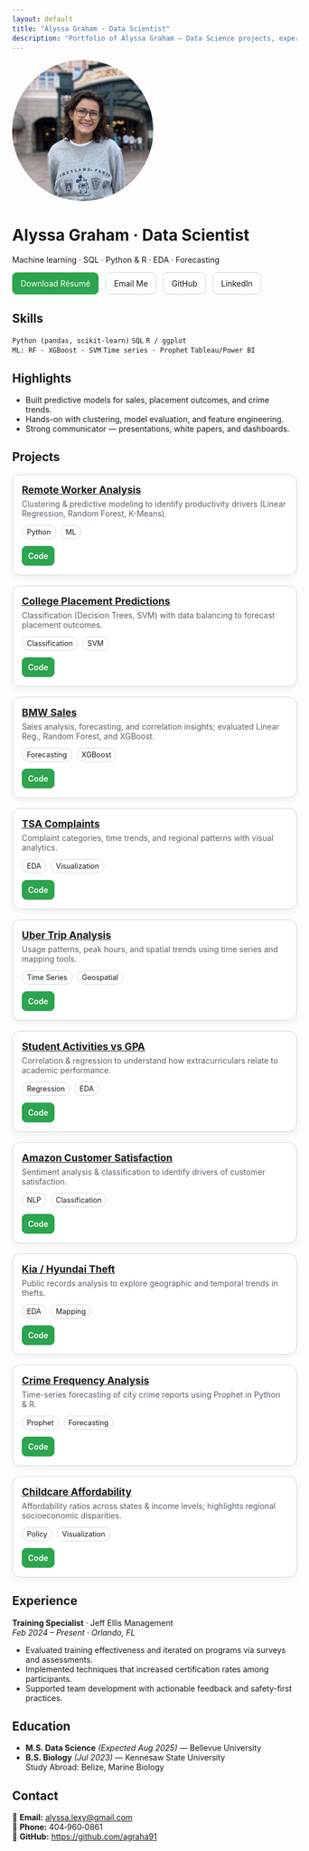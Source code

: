 ```yaml
---
layout: default
title: "Alyssa Graham · Data Scientist"
description: "Portfolio of Alyssa Graham – Data Science projects, experience, and contact information."
---
```


<!-- IMPORTANT: Use this file as index.md (Markdown), not index.html, so headings and lists render. -->

<style>
/* Card grid + small layout polish that works with Cayman */
.projects-grid { display:grid; grid-template-columns: repeat(auto-fit, minmax(260px, 1fr)); gap: 18px; margin: 12px 0 24px; }
.proj-card { background:#fff; border:1px solid #d0d7de; border-radius:14px; padding:16px; box-shadow: 0 4px 12px rgba(27,31,36,.06); }
.proj-card h3 { margin:0 0 6px; font-size:1.1rem; }
.proj-card p { margin:0 0 12px; color:#57606a; }
.proj-tags { display:flex; flex-wrap:wrap; gap:8px; margin-bottom:12px; }
.proj-tag { display:inline-block; padding:4px 8px; border-radius:999px; border:1px solid #d0d7de; font-size:.8rem; }
.proj-actions { display:flex; gap:10px; flex-wrap:wrap; }
.proj-btn { padding:8px 10px; border:1px solid #d0d7de; border-radius:8px; text-decoration:none; font-weight:600; }
.proj-btn.primary { background:#2da44e; color:#fff; border-color:#2da44e; }
.action-bar { display:flex; gap:12px; flex-wrap:wrap; margin: 12px 0 20px; }
.action-bar .btn { padding:10px 14px; border-radius:8px; text-decoration:none; border:1px solid #d0d7de; }
.action-bar .btn-primary { background:#2da44e; color:#fff; border-color:#2da44e; }
.headshot { width:140px; height:140px; border-radius:50%; object-fit:cover; float:right; margin:0 0 12px 12px; border:1px solid #d0d7de; }
.badge { display:inline-block; padding:4px 8px; border:1px solid #d0d7de; border-radius:999px; font-size:.85rem; margin-right:6px; margin-bottom:6px; }
</style>

<img src="assets/headshot.jpg" alt="Alyssa Graham" style="width: 250px; height: 250px; border-radius: 50%; object-fit: cover;">

# Alyssa Graham · Data Scientist

Machine learning · SQL · Python & R · EDA · Forecasting

<div class="action-bar">
  <a class="btn btn-primary" href="assets/Resume.pdf" target="_blank" rel="noopener">Download Résumé</a>
  <a class="btn" href="mailto:alyssa.lexy@gmail.com">Email Me</a>
  <a class="btn" href="https://github.com/agraha91" target="_blank" rel="noopener">GitHub</a>
  <a class="btn" href="https://www.linkedin.com/in/alyssa-graham/" target="_blank" rel="noopener">LinkedIn</a>
</div>


## Skills
`Python (pandas, scikit-learn)` `SQL` `R / ggplot`  
`ML: RF · XGBoost · SVM` `Time series · Prophet` `Tableau/Power BI`

## Highlights
- Built predictive models for sales, placement outcomes, and crime trends.
- Hands-on with clustering, model evaluation, and feature engineering.
- Strong communicator — presentations, white papers, and dashboards.

## Projects

<div class="projects-grid">
  <article class="proj-card">
    <h3><a href="https://github.com/agraha91/Remote-Work-Productivity-Project" target="_blank" rel="noopener">Remote Worker Analysis</a></h3>
    <p>Clustering & predictive modeling to identify productivity drivers (Linear Regression, Random Forest, K-Means).</p>
    <div class="proj-tags"><span class="proj-tag">Python</span><span class="proj-tag">ML</span></div>
    <div class="proj-actions"><a class="proj-btn primary" href="https://github.com/agraha91/Remote-Work-Productivity-Project">Code</a></div>
  </article>
  <article class="proj-card">
    <h3><a href="https://github.com/agraha91/College-Student-Job-Placement-Project" target="_blank" rel="noopener">College Placement Predictions</a></h3>
    <p>Classification (Decision Trees, SVM) with data balancing to forecast placement outcomes.</p>
    <div class="proj-tags"><span class="proj-tag">Classification</span><span class="proj-tag">SVM</span></div>
    <div class="proj-actions"><a class="proj-btn primary" href="https://github.com/agraha91/College-Student-Job-Placement-Project">Code</a></div>
  </article>
  <article class="proj-card">
    <h3><a href="https://github.com/agraha91/BMW-Sales-Project" target="_blank" rel="noopener">BMW Sales</a></h3>
    <p>Sales analysis, forecasting, and correlation insights; evaluated Linear Reg., Random Forest, and XGBoost.</p>
    <div class="proj-tags"><span class="proj-tag">Forecasting</span><span class="proj-tag">XGBoost</span></div>
    <div class="proj-actions"><a class="proj-btn primary" href="https://github.com/agraha91/BMW-Sales-Project">Code</a></div>
  </article>
  <article class="proj-card">
    <h3><a href="https://github.com/agraha91/TSA-Complaints-Analysis" target="_blank" rel="noopener">TSA Complaints</a></h3>
    <p>Complaint categories, time trends, and regional patterns with visual analytics.</p>
    <div class="proj-tags"><span class="proj-tag">EDA</span><span class="proj-tag">Visualization</span></div>
    <div class="proj-actions"><a class="proj-btn primary" href="https://github.com/agraha91/TSA-Complaints-Analysis">Code</a></div>
  </article>
  <article class="proj-card">
    <h3><a href="https://github.com/agraha91/Uber-Trip-Analysis" target="_blank" rel="noopener">Uber Trip Analysis</a></h3>
    <p>Usage patterns, peak hours, and spatial trends using time series and mapping tools.</p>
    <div class="proj-tags"><span class="proj-tag">Time Series</span><span class="proj-tag">Geospatial</span></div>
    <div class="proj-actions"><a class="proj-btn primary" href="https://github.com/agraha91/Uber-Trip-Analysis">Code</a></div>
  </article>
  <article class="proj-card">
    <h3><a href="https://github.com/agraha91/How-Student-Activities-Affect-GPA" target="_blank" rel="noopener">Student Activities vs GPA</a></h3>
    <p>Correlation & regression to understand how extracurriculars relate to academic performance.</p>
    <div class="proj-tags"><span class="proj-tag">Regression</span><span class="proj-tag">EDA</span></div>
    <div class="proj-actions"><a class="proj-btn primary" href="https://github.com/agraha91/How-Student-Activities-Affect-GPA">Code</a></div>
  </article>
  <article class="proj-card">
    <h3><a href="https://github.com/agraha91/Amazon-Customer-Satisfaction" target="_blank" rel="noopener">Amazon Customer Satisfaction</a></h3>
    <p>Sentiment analysis & classification to identify drivers of customer satisfaction.</p>
    <div class="proj-tags"><span class="proj-tag">NLP</span><span class="proj-tag">Classification</span></div>
    <div class="proj-actions"><a class="proj-btn primary" href="https://github.com/agraha91/Amazon-Customer-Satisfaction">Code</a></div>
  </article>
  <article class="proj-card">
    <h3><a href="https://github.com/agraha91/Kia-Hyundai-Theft" target="_blank" rel="noopener">Kia / Hyundai Theft</a></h3>
    <p>Public records analysis to explore geographic and temporal trends in thefts.</p>
    <div class="proj-tags"><span class="proj-tag">EDA</span><span class="proj-tag">Mapping</span></div>
    <div class="proj-actions"><a class="proj-btn primary" href="https://github.com/agraha91/Kia-Hyundai-Theft">Code</a></div>
  </article>
  <article class="proj-card">
    <h3><a href="https://github.com/agraha91/Crime-Frequency-Analysis" target="_blank" rel="noopener">Crime Frequency Analysis</a></h3>
    <p>Time-series forecasting of city crime reports using Prophet in Python & R.</p>
    <div class="proj-tags"><span class="proj-tag">Prophet</span><span class="proj-tag">Forecasting</span></div>
    <div class="proj-actions"><a class="proj-btn primary" href="https://github.com/agraha91/Crime-Frequency-Analysis">Code</a></div>
  </article>
  <article class="proj-card">
    <h3><a href="https://github.com/agraha91/Childcare-Affordability" target="_blank" rel="noopener">Childcare Affordability</a></h3>
    <p>Affordability ratios across states & income levels; highlights regional socioeconomic disparities.</p>
    <div class="proj-tags"><span class="proj-tag">Policy</span><span class="proj-tag">Visualization</span></div>
    <div class="proj-actions"><a class="proj-btn primary" href="https://github.com/agraha91/Childcare-Affordability">Code</a></div>
  </article>
</div>

## Experience
**Training Specialist** · Jeff Ellis Management  
_Feb 2024 – Present · Orlando, FL_
- Evaluated training effectiveness and iterated on programs via surveys and assessments.
- Implemented techniques that increased certification rates among participants.
- Supported team development with actionable feedback and safety-first practices.

## Education
- **M.S. Data Science** _(Expected Aug 2025)_ — Bellevue University
- **B.S. Biology** _(Jul 2023)_ — Kennesaw State University  
  Study Abroad: Belize, Marine Biology

## Contact
📧 **Email:** [alyssa.lexy@gmail.com](mailto:alyssa.lexy@gmail.com)  
📱 **Phone:** 404‑960‑0861  
🐙 **GitHub:** <https://github.com/agraha91>
